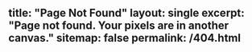 title: "Page Not Found"
layout: single
excerpt: "Page not found. Your pixels are in another canvas."
sitemap: false
permalink: /404.html
---
